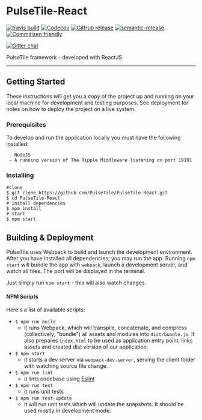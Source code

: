 # PulseTile-React

[![travis build](https://img.shields.io/travis/PulseTile/PulseTile-React.svg?style=flat-square)](https://travis-ci.org/PulseTile/PulseTile-React)
[![Codecov](https://img.shields.io/codecov/c/github/PulseTile/PulseTile-React/develop.svg?style=flat-square)](https://codecov.io/gh/PulseTile/PulseTile-React)
[![GitHub release](https://img.shields.io/github/release/PulseTile/PulseTile-React.svg?style=flat-square)](https://github.com/PulseTile/PulseTile-React/releases)
[![semantic-release](https://img.shields.io/badge/%20%20%F0%9F%93%A6%F0%9F%9A%80-semantic--release-e10079.svg?style=flat-square)](https://github.com/semantic-release/semantic-release)
[![Commitizen friendly](https://img.shields.io/badge/commitizen-friendly-brightgreen.svg?style=flat-square)](http://commitizen.github.io/cz-cli/)

[![Gitter chat](https://badges.gitter.im/gitterHQ/gitter.png)](https://gitter.im/Ripple-Foundation/PulseTile)

PulseTile framework - developed with ReactJS

---

## Getting Started
These instructions will get you a copy of the project up and running on your local machine for development and testing purposes. See deployment for notes on how to deploy the project on a live system.

### Prerequisites

To develop and run the application locally you must have the following installed:

```
 - NodeJS
 - A running version of The Ripple Middleware listening on port 19191
```
### Installing

    #clone
    $ git clone https://github.com/PulseTile/PulseTile-React.git
    $ cd PulseTile-React
    # install dependencies
    $ npm install
    # start
    $ npm start

## Building & Deployment

PulseTile uses Webpack to build and launch the development environment. After you have installed all dependencies, you may run the app. Running `npm start` will bundle the app with `webpack`, launch a development server, and watch all files. The port will be displayed in the terminal.

Just simply run `npm start` - this will also watch changes.

#### NPM Scripts
Here's a list of available scripts:
* `$ npm run build`
  * it runs Webpack, which will transpile, concatenate, and compress (collectively, "bundle") all assets and modules into `dist/bundle.js`. It also prepares `index.html` to be used as application entry point, links assets and created dist version of our application.
* `$ npm start`
  * it starts a dev server via `webpack-dev-server`, serving the client folder with watching source file change.
* `$ npm run lint`
  * it lints codebase using [Eslint](http://eslint.org/)
* `$ npm run test`
  * it runs unit tests
* `$ npm run test-update`
  * it will run unit tests which will update the snapshots. It should be used mostly in development mode.
